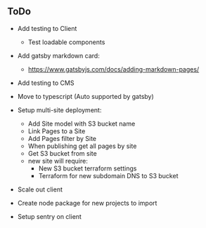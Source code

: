
## ToDo

- Add testing to Client
  - Test loadable components

- Add gatsby markdown card:
  - https://www.gatsbyjs.com/docs/adding-markdown-pages/

- Add testing to CMS

- Move to typescript (Auto supported by gatsby)

- Setup multi-site deployment:
  - Add Site model with S3 bucket name
  - Link Pages to a Site
  - Add Pages filter by Site
  - When publishing get all pages by site
  - Get S3 bucket from site
  - new site will require:
    - New S3 bucket terraform settings
    - Terraform for new subdomain DNS to S3 bucket

- Scale out client
- Create node package for new projects to import

- Setup sentry on client